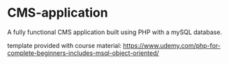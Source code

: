 # CMS-application
A fully functional CMS application built using PHP with a mySQL database.

template provided with course material: 
https://www.udemy.com/php-for-complete-beginners-includes-msql-object-oriented/



